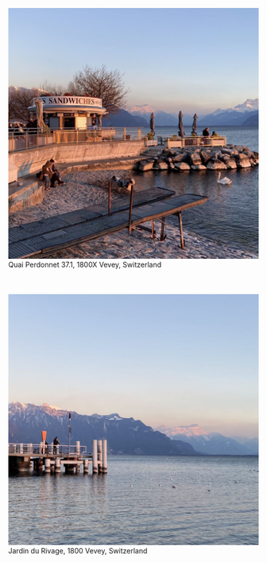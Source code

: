 ![IMG325](photos/IMG325.jpeg)
Quai Perdonnet 37.1, 1800X Vevey, Switzerland
\
\
\
\
![IMG326](photos/IMG326.jpeg)
Jardin du Rivage, 1800 Vevey, Switzerland